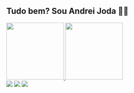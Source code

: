 ## Tudo bem? Sou Andrei Joda 👦🏼

<div>
  <a href="https://github.com/andreijoda">
  <img height="150em" src="https://github-readme-stats.vercel.app/api?username=andreijoda&show_icons=true&theme=tokyonight&include_all_commits=true&count_private=true"/>
  <img height="150em" src="https://github-readme-stats.vercel.app/api/top-langs/?username=andreijoda&layout=compact&langs_count=16&theme=tokyonight"/>
<div>

<div>
  <a href = "mailto: andrei.joda@gmail.com"><img src="https://img.shields.io/badge/-Gmail-%23EA4335?style=for-the-badge&logo=gmail&logoColor=white" 
target="_blank"></a>
  <a href="https://www.linkedin.com/in/andreijoda/" target="_blank"><img src="https://img.shields.io/badge/-LinkedIn-%230077B5?style=for-the-badge&logo=linkedin&logoColor=white" target="_blank"></a>
  <a href="https://instagram.com/udreilele" target="_blank"><img src="https://img.shields.io/badge/-Instagram-%23E4405F?style=for-the-badge&logo=instagram&logoColor=white" target="_blank"></a>
</div>
